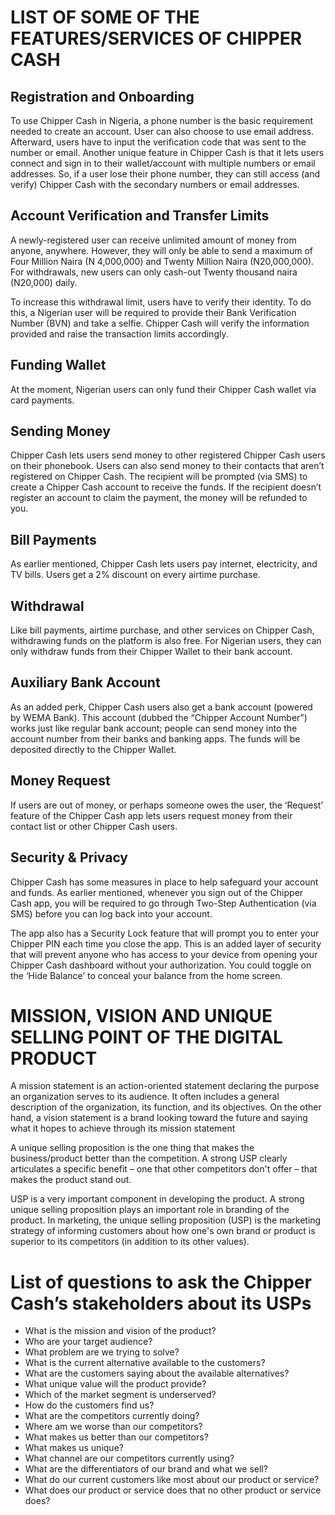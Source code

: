# LIST OF SOME OF THE FEATURES/SERVICES OF CHIPPER CASH
	
## Registration and Onboarding

To use Chipper Cash in Nigeria, a phone number is the basic requirement needed to create an account. User can also choose to use email address. Afterward, users have to input the verification code that was sent to the number or email. Another unique feature in Chipper Cash is that it lets users connect and sign in to their wallet/account with multiple numbers or email addresses. So, if a user lose their phone number, they can still access (and verify) Chipper Cash with the secondary numbers or email addresses.

## Account Verification and Transfer Limits

A newly-registered user can receive unlimited amount of money from anyone, anywhere. However, they will only be able to send a maximum of Four Million Naira (N 4,000,000) and Twenty Million Naira (N20,000,000). For withdrawals, new users can only cash-out Twenty thousand naira (N20,000) daily.

To increase this withdrawal limit, users have to verify their identity. To do this, a Nigerian user will be required to provide their Bank Verification Number (BVN) and take a selfie. Chipper Cash will verify the information provided and raise the transaction limits accordingly. 

## Funding Wallet

At the moment, Nigerian users can only fund their Chipper Cash wallet via card payments. 

## Sending Money

Chipper Cash lets users send money to other registered Chipper Cash users on their phonebook. Users can also send money to their contacts that aren’t registered on Chipper Cash. The recipient will be prompted (via SMS) to create a Chipper Cash account to receive the funds. If the recipient doesn’t register an account to claim the payment, the money will be refunded to you.

## Bill Payments

As earlier mentioned, Chipper Cash lets users pay internet, electricity, and TV bills. Users get a 2% discount on every airtime purchase. 

## Withdrawal
Like bill payments, airtime purchase, and other services on Chipper Cash, withdrawing funds on the platform is also free. For Nigerian users, they can only withdraw funds from their Chipper Wallet to their bank account. 

## Auxiliary Bank Account

As an added perk, Chipper Cash users also get a bank account (powered by WEMA Bank). This account (dubbed the “Chipper Account Number”) works just like regular bank account; people can send money into the account number from their banks and banking apps. The funds will be deposited directly to the Chipper Wallet.

## Money Request

If users are out of money, or perhaps someone owes the user, the ‘Request’ feature of the Chipper Cash app lets users request money from their contact list or other Chipper Cash users.

## Security & Privacy

Chipper Cash has some measures in place to help safeguard your account and funds. As earlier mentioned, whenever you sign out of the Chipper Cash app, you will be required to go through Two-Step Authentication (via SMS) before you can log back into your account.

The app also has a Security Lock feature that will prompt you to enter your Chipper PIN each time you close the app. This is an added layer of security that will prevent anyone who has access to your device from opening your Chipper Cash dashboard without your authorization. You could toggle on the ‘Hide Balance’ to conceal your balance from the home screen.

# MISSION, VISION AND UNIQUE SELLING POINT OF THE DIGITAL PRODUCT

A mission statement is an action-oriented statement declaring the purpose an organization serves to its audience. It often includes a general description of the organization, its function, and its objectives. On the other hand, a vision statement is a brand looking toward the future and saying what it hopes to achieve through its mission statement

A unique selling proposition is the one thing that makes the business/product better than the competition. A strong USP clearly articulates a specific benefit – one that other competitors don't offer – that makes the product stand out. 

USP is a very important component in developing the product. A strong unique selling proposition plays an important role in branding of the product. In marketing, the unique selling proposition (USP) is the marketing strategy of informing customers about how one's own brand or product is superior to its competitors (in addition to its other values).

# List of questions to ask the Chipper Cash’s stakeholders about its USPs

* What is the mission and vision of the product?
* Who are your target audience? 
* What problem are we trying to solve? 
* What is the current alternative available to the customers?
* What are the customers saying about the available alternatives?
* What unique value will the product provide? 
* Which of the market segment is underserved?
* How do the customers find us? 
* What are the competitors currently doing?
* Where am we worse than our competitors? 
* What makes us better than our competitors? 
* What makes us unique? 
* What channel are our competitors currently using?
* What are the differentiators of our brand and what we sell?
* What do our current customers like most about our product or service? 
* What does our product or service does that no other product or service does? 
